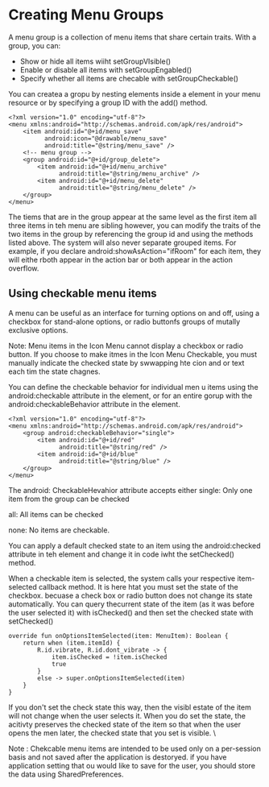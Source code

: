 # Creating Menu Groups
A menu group is a collection of menu items that share certain traits. With a group, you can: 

- Show or hide all items wiiht setGroupVIsible()
- Enable or disable all items with setGroupEngabled()
- Specify whether all items are checable with setGroupCheckable()

You can createa a gropu by nesting <item> elements inside a <group> element in your menu resource or by specifying a group ID with the add() method. 

```
<?xml version="1.0" encoding="utf-8"?>
<menu xmlns:android="http://schemas.android.com/apk/res/android">
    <item android:id="@+id/menu_save"
          android:icon="@drawable/menu_save"
          android:title="@string/menu_save" />
    <!-- menu group -->
    <group android:id="@+id/group_delete">
        <item android:id="@+id/menu_archive"
              android:title="@string/menu_archive" />
        <item android:id="@+id/menu_delete"
              android:title="@string/menu_delete" />
    </group>
</menu>
```

The tiems that are in the group appear at the same level as the first item all three items in teh menu are sibling however, you can modify the traits of the two items in the group by referencing the group id and using the methods listed above. The system will also never separate grouped items. For example, if you declare android:showAsAction="ifRoom" for each item, they will eithe rboth appear in the action bar or both appear in the action overflow. 

## Using checkable menu items
A menu can be useful as an interface for turning options on and off, using a checkbox for stand-alone options, or radio buttonfs groups of mutally exclusive options. 

Note: Menu items in the Icon Menu cannot display a checkbox or radio button. If you choose to make itmes in the Icon Menu Checkable, you must manually indicate the checked state by swwapping hte cion and or text each tim the state chagnes. 

You can define the checkable behavior for individual men u items using the android:checkable attribute in the <item> element, or for an entire gorup with the android:checkableBehavior attribute in the <group> element. 

```
<?xml version="1.0" encoding="utf-8"?>
<menu xmlns:android="http://schemas.android.com/apk/res/android">
    <group android:checkableBehavior="single">
        <item android:id="@+id/red"
              android:title="@string/red" />
        <item android:id="@+id/blue"
              android:title="@string/blue" />
    </group>
</menu>
```

The android: CheckableHevahior attribute accepts either
single:
Only one item from the group can be checked

all: 
All items can be checked

none: 
No items are checkable. 

You can apply a default checked state to an item using the android:checked attribute in teh <item> element and change it in code iwht the setChecked() method. 

When a checkable item is selected, the system calls your respective item-selected callback method. It is here htat you must set the state of the checkbox. becuase a check box or radio button does not change its state automatically. You can query thecurrent state of the item (as it was before the user selected it) with isChecked() and then set the checked state with setChecked()

```
override fun onOptionsItemSelected(item: MenuItem): Boolean {
    return when (item.itemId) {
        R.id.vibrate, R.id.dont_vibrate -> {
            item.isChecked = !item.isChecked
            true
        }
        else -> super.onOptionsItemSelected(item)
    }
}
```

If you don't set the check state this way, then the visibl estate of the item will not change when the user selects it. When you do set the state, the acitivty preserves the checked state of the item so that when the user opens the men later, the checked state that you set is visible. \

Note : Chekcable menu items are intended to be used only on a per-session basis and not saved after the application is destoryed. if you have application setting that ou would like to save for the user, you should store the data using SharedPreferences. 


